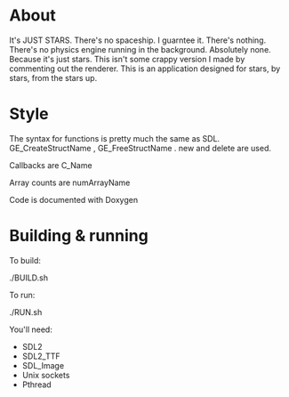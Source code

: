 # About

It's JUST STARS. There's no spaceship. I guarntee it. There's nothing. There's no physics engine running in the background. Absolutely none. Because it's just stars. This isn't some crappy version I made by commenting out the renderer. This is an application designed for stars, by stars, from the stars up.

# Style

The syntax for functions is pretty much the same as SDL. GE_CreateStructName , GE_FreeStructName . 
new and delete are used. 

Callbacks are C_Name

Array counts are numArrayName

Code is documented with Doxygen

# Building & running

To build:

./BUILD.sh 

To run:

./RUN.sh

You'll need:

* SDL2
* SDL2_TTF
* SDL_Image
* Unix sockets
* Pthread
